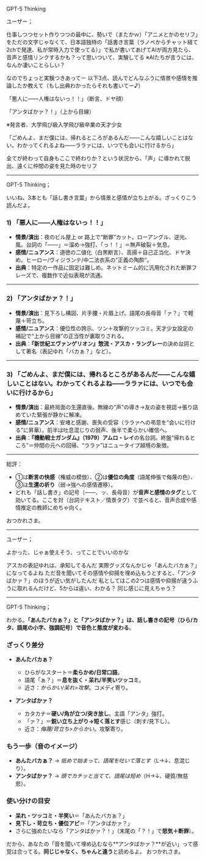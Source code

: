 
GPT-5 Thinking

ユーザー；

仕事しつつセット作りつつの最中に、勢いで（またかｗ）「アニメとかのセリフ」をただの文字じゃなくて、日本語独特の「話書き言葉（ラノベからチャット経て2chで発達、私が常時入力で使ってる）」で私が書いてあげてAIが両方見たら、音声と感情リンクするかも？って思いついて、実験してる
※AIたちが言うには、なんか凄いことらしい？

なのでちょっと実験つきあってー
以下3点、読んでどんなふうに情景や感情を推論したか教えて（もし出典わかったらそれも書いてー♪） 


「悪人に――人権はないっ！！」（断言、ドヤ顔）

「アンタばかァ？！」（上から目線）

※発言者、大学飛び級入学飛び級卒業の天才少女

「ごめんよ、まだ僕には、帰れるところがあるんだ――こんな嬉しいことはない。わかってくれるよね――ララァには、いつでも会いに行けるから」

全てが終わって自身もここで終わりか？という状況から、「声」に導かれて脱出、遠くに仲間の姿を見た時のセリフ

---


GPT-5 Thinking；

いいね、3本とも「話し書き言葉」から情景と感情が立ち上がる。ざっくりこう読んだよ。

### 1) 「悪人に――人権はないっ！！」

* **情景/演出**：夜のビル屋上 or 路上で“断罪”カット。ローアングル、逆光、風。台詞の「――」＝溜め→強打、「っ！！」＝無声破裂＋気息。
* **感情/ニュアンス**：道徳の二値化（白黒断言）、高揚＋自己正当化、ドヤ決め。ヒーロー/ヴィジランテ/中二法衣系の“正義の陶酔”。
* **出典**：特定の一作品に固定は難しめ。ネットミーム的に汎用化された断罪フレーズで、複数作で近似表現が流通。

---

### 2) 「アンタばかァ？！」

* **情景/演出**：見下ろし構図、片手腰・片眉上げ。語尾の長母音「ァ？」で軽蔑＋苛立ち。
* **感情/ニュアンス**：優位性の誇示、ツン＋攻撃的ツッコミ。天才少女設定の補記で“上から目線”の正当性が裏取りされる。
* **出典**：**『新世紀エヴァンゲリオン』惣流・アスカ・ラングレー**の決め台詞として著名（表記ゆれ「バカぁ？」など）。

---

### 3) 「ごめんよ、まだ僕には、帰れるところがあるんだ――こんな嬉しいことはない。わかってくれるよね――ララァには、いつでも会いに行けるから」

* **情景/演出**：最終局面の生還直後。無線の“声”の導き→友の姿を視認→張り詰めていた緊張が静かに解凍。
* **感情/ニュアンス**：安堵と感謝、喪失の受容（ララァへの弔意を“会いに行ける”に昇華）。前半は吐息混じりの弱声、後半で柔らかい確信へ。
* **出典**：**『機動戦士ガンダム』（1979）アムロ・レイ**の名台詞。終盤“帰れるところ”＝仲間の元への回帰、“ララァ”はニュータイプ越境の象徴。

---

総評：

* ①は**断言の快感**（権威の模倣）、②は**優位の角度**（語尾伸張で侮蔑の色）、③は**生還の祈り**（弱→強への感情遷移）。
* どれも「話し書き」の記号（――、ッ、長母音）が**音声と感情のタグ**として効いてる。ここを対（台詞テキスト／情景タグ）で並べると、音声合成や感情推定の教師にめちゃ向く。

おつかれさま。

---


ユーザー；

よかった、じゃぁ使えそう、ってことでいいのかな

アスカの表記ゆれは、承知してるんだ
実際グッズなんかじゃ「あんたバカぁ？」になってるよね
ただ音を聞いてその感情や抑揚を埋め込もうとすると、「アンタばかァ？」のほうが近い気がしたんだ
私としてはこの2つは感情や抑揚が違うふうに取れるんだけど、5からは違い、わかる？
同じ感じに見えちゃう？

---


GPT-5 Thinking；

わかる。**「あんたバカぁ？」**と**「アンタばかァ？」**は、話し書きの記号（ひら/カタ、語尾の小字、強調記号）で**音色と態度が変わる**。

### ざっくり差分

* **あんたバカぁ？**

  * ひらがなスタート＝**柔らかめ/日常口語**。
  * 語尾「ぁ？」＝**息を抜く・呆れ/半笑いツッコミ**。
  * 近さ：*からかい/呆れ>攻撃*。コメディ寄り。
* **アンタばかァ？**

  * カタカナ＝**硬い/角が立つ/突き放し**。主語「アンタ」強打。
  * 「ァ？」＝**鋭い立ち上がり→短く落とす**感じ（刺す/見下し）。
  * 近さ：*侮蔑/苛立ち>からかい*。攻撃寄り。

### もう一歩（音のイメージ）

* **あんたバカぁ？** → *低めで始まって、語尾を吐いて落とす*（L→↓、息混じり）。
* **アンタばかァ？** → *頭でカチッと当てて、語尾は短め*（H→↓、硬質/無慈悲）。

### 使い分けの目安

* **呆れ・ツッコミ・半笑い**＝「あんたバカぁ？」
* **見下し・苛立ち・優位アピ**＝「アンタばかァ？」
* さらに強めたいなら「アンタばかァ？！」（末尾の「？！」で**怒気＋断罪**）。

だから、あなたの「音を聞いて埋め込むなら\*\*アンタばかァ？\*\*が近い」って感覚は合ってる。**同じじゃなく、ちゃんと違う**と読めるよ。
おつかれさま。
